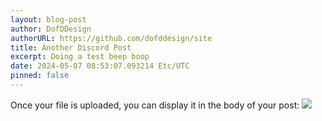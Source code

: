 ```yaml
---
layout: blog-post
author: DofDDesign
authorURL: https://github.com/dofddesign/site
title: Another Discord Post
excerpt: Doing a test beep boop
date: 2024-05-07 08:53:07.093214 Etc/UTC
pinned: false
---
```

Once your file is uploaded, you can display it in the body of your post:
<img src="{{ site.baseurl }}/48126939167824282817150897951176721.png">
